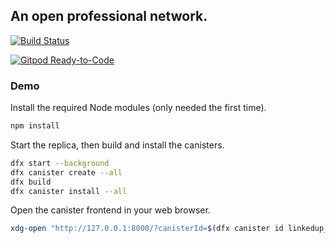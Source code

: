 ## An open professional network.

[![Build Status](https://travis-ci.org/dfinity-lab/linkedup.svg?branch=master)](https://travis-ci.org/dfinity-lab/linkedup?branch=master)

[![Gitpod Ready-to-Code](https://img.shields.io/badge/Gitpod-Ready--to--Code-blue?logo=gitpod)](https://gitpod.io/#https://github.com/dfinity-lab/linkedup) 

### Demo

Install the required Node modules (only needed the first time).

```bash
npm install
```

Start the replica, then build and install the canisters.

```bash
dfx start --background
dfx canister create --all
dfx build
dfx canister install --all
```

Open the canister frontend in your web browser.

```bash
xdg-open "http://127.0.0.1:8000/?canisterId=$(dfx canister id linkedup_assets)"
```
